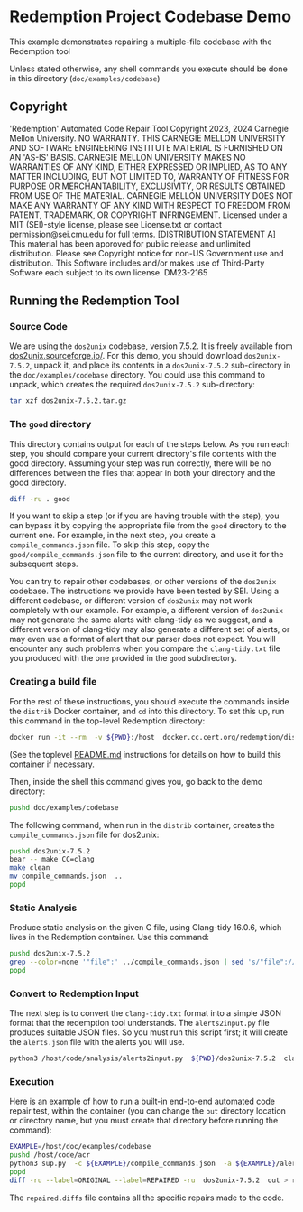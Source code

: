 # Redemption Project Codebase Demo

This example demonstrates repairing a multiple-file codebase with the Redemption tool

Unless stated otherwise, any shell commands you execute should be done in this directory (`doc/examples/codebase`)

## Copyright

<legal>
'Redemption' Automated Code Repair Tool
Copyright 2023, 2024 Carnegie Mellon University.
NO WARRANTY. THIS CARNEGIE MELLON UNIVERSITY AND SOFTWARE ENGINEERING
INSTITUTE MATERIAL IS FURNISHED ON AN 'AS-IS' BASIS. CARNEGIE MELLON
UNIVERSITY MAKES NO WARRANTIES OF ANY KIND, EITHER EXPRESSED OR IMPLIED,
AS TO ANY MATTER INCLUDING, BUT NOT LIMITED TO, WARRANTY OF FITNESS FOR
PURPOSE OR MERCHANTABILITY, EXCLUSIVITY, OR RESULTS OBTAINED FROM USE OF
THE MATERIAL. CARNEGIE MELLON UNIVERSITY DOES NOT MAKE ANY WARRANTY OF ANY
KIND WITH RESPECT TO FREEDOM FROM PATENT, TRADEMARK, OR COPYRIGHT
INFRINGEMENT.
Licensed under a MIT (SEI)-style license, please see License.txt or
contact permission@sei.cmu.edu for full terms.
[DISTRIBUTION STATEMENT A] This material has been approved for public
release and unlimited distribution.  Please see Copyright notice for
non-US Government use and distribution.
This Software includes and/or makes use of Third-Party Software each
subject to its own license.
DM23-2165
</legal>

## Running the Redemption Tool
### Source Code

We are using the `dos2unix` codebase, version 7.5.2. It is freely available from [dos2unix.sourceforge.io/](https://sourceforge.net/projects/dos2unix/files/dos2unix/7.5.2/dos2unix-7.5.2.tar.gz/download).  For this demo, you should download `dos2unix-7.5.2`, unpack it, and place its contents in a `dos2unix-7.5.2` sub-directory in the `doc/examples/codebase` directory. You could use this command to unpack, which creates the required `dos2unix-7.5.2` sub-directory:
 
```sh
tar xzf dos2unix-7.5.2.tar.gz 
```

### The `good` directory

This directory contains output for each of the steps below. As you run each step, you should compare your current directory's file contents with the good directory. Assuming your step was run correctly, there will be no differences between the files that appear in both your directory and the good directory.

``` sh
diff -ru . good
```

If you want to skip a step (or if you are having trouble with the step), you can bypass it by copying the appropriate file from the `good` directory to the current one. For example, in the next step, you create a `compile_commands.json` file.  To skip this step, copy the `good/compile_commands.json` file to the current directory, and use it for the subsequent steps.

You can try to repair other codebases, or other versions of the `dos2unix` codebase.  The instructions we provide have been tested by SEI.  Using a different codebase, or different version of `dos2unix` may not work completely with our example. For example, a different version of `dos2unix` may not generate the same alerts with clang-tidy as we suggest, and a different version of clang-tidy may also generate a different set of alerts, or may even use a format of alert that our parser does not expect. You will encounter any such problems when you compare the `clang-tidy.txt` file you produced with the one provided in the `good` subdirectory.

### Creating a build file

For the rest of these instructions, you should execute the commands inside the `distrib` Docker container, and `cd` into this directory.  To set this up, run this command in the top-level Redemption directory:

``` sh
docker run -it --rm  -v ${PWD}:/host  docker.cc.cert.org/redemption/distrib  bash
```

(See the toplevel [README.md](../../../README.md) instructions for details on how to build this container if necessary.

Then, inside the shell this command gives you, go back to the demo directory:

``` sh
pushd doc/examples/codebase
```

The following command, when run in the `distrib` container, creates the `compile_commands.json` file for dos2unix:

``` sh
pushd dos2unix-7.5.2
bear -- make CC=clang
make clean
mv compile_commands.json  ..
popd
```

### Static Analysis

Produce static analysis on the given C file, using Clang-tidy 16.0.6, which lives in the Redemption container.  Use this command:

``` sh
pushd dos2unix-7.5.2
grep --color=none '"file":' ../compile_commands.json | sed 's/"file"://;  s/",/"/;' | sort -u  | xargs clang-tidy -checks='*'  > ../clang-tidy.txt
popd
```

### Convert to Redemption Input

The next step is to convert the `clang-tidy.txt` format into a simple JSON format that the redemption tool understands. The `alerts2input.py` file produces suitable JSON files. So you must run this script first; it will create the `alerts.json` file with the alerts you will use.

``` sh
python3 /host/code/analysis/alerts2input.py  ${PWD}/dos2unix-7.5.2  clang_tidy_oss  clang-tidy.txt  alerts.json
```

### Execution

Here is an example of how to run a built-in end-to-end automated code repair test, within the container (you can change the `out` directory location or directory name, but you must create that directory before running the command):

```sh
EXAMPLE=/host/doc/examples/codebase
pushd /host/code/acr
python3 sup.py  -c ${EXAMPLE}/compile_commands.json  -a ${EXAMPLE}/alerts.json  -b ${EXAMPLE}/dos2unix-7.5.2  --repaired-src ${EXAMPLE}/out
popd
diff -ru --label=ORIGINAL --label=REPAIRED -ru  dos2unix-7.5.2  out > repaired.diffs 
```

The `repaired.diffs` file contains all the specific repairs made to the code.
